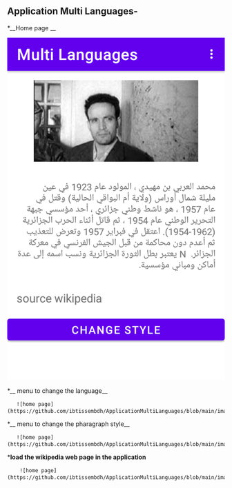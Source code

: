 ## Application Multi Languages-
     
 *__Home page __ 

![home page](https://github.com/ibtissembdh/ApplicationMultiLanguages/blob/main/images/1.png)
     
 *__ menu to change the language__
 
       ![home page](https://github.com/ibtissembdh/ApplicationMultiLanguages/blob/main/images/2.png)
       
  *__ menu to change the pharagraph style__
 
       ![home page](https://github.com/ibtissembdh/ApplicationMultiLanguages/blob/main/images/3.png)
       
  *__load the wikipedia web page in the application__
       
        ![home page](https://github.com/ibtissembdh/ApplicationMultiLanguages/blob/main/images/4.png)
     
